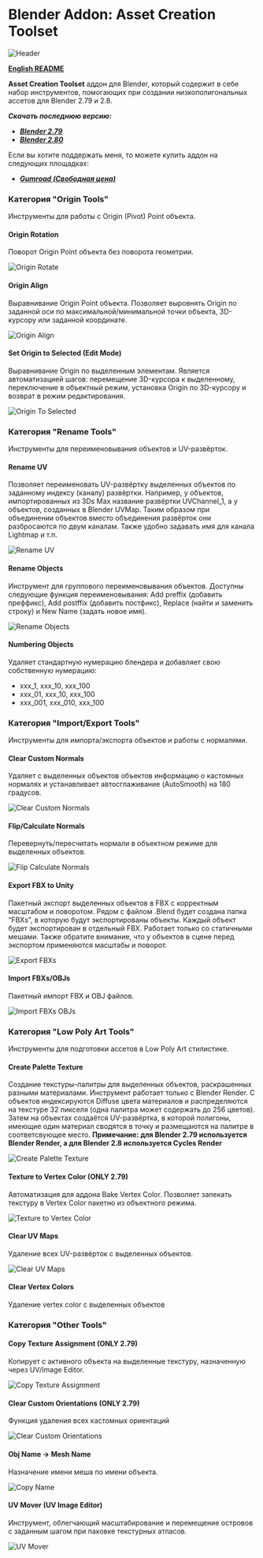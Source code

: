 # Blender Addon: Asset Creation Toolset

![Header](/images/header.png)

**[English README](/README.md)**

**Asset Creation Toolset** аддон для Blender, который содержит в себе набор инструментов, помогающих при создании низкополигональных ассетов для Blender 2.79 и 2.8.

***Скачать последнюю версию:***

* ***[Blender 2.79](https://github.com/mrven/Blender-Asset-Creation-Toolset/raw/master/Releases/Asset_Creation_Toolset_2_4_1_279.zip)***
* ***[Blender 2.80](https://github.com/mrven/Blender-Asset-Creation-Toolset/raw/master/Releases/Asset_Creation_Toolset_2_5_0_280.zip)***

Если вы хотите поддержать меня, то можете купить аддон на следующих площадках:
* ***[Gumroad (Свободная цена)](https://gumroad.com/l/hPXIh)***

### Категория "Origin Tools"
Инструменты для работы с Origin (Pivot) Point объекта.


#### Origin Rotation
Поворот Origin Point объекта без поворота геометрии.

![Origin Rotate](/images/origin_rotate.gif)


#### Origin Align
Выравнивание Origin Point объекта. Позволяет выровнять Origin по заданной оси по максимальной/минимальной точки объекта, 3D-курсору или заданной координате.

![Origin Align](/images/origin_align.gif)


#### Set Origin to Selected (Edit Mode)
Выравнивание Origin по выделенным элементам. Является автоматизацией шагов: перемещение 3D-курсора к выделенному, переключение в объектный режим, установка Origin по 3D-курсору и возврат в режим редактирования.

![Origin To Selected](/images/origin_to_selected.gif)


### Категория "Rename Tools"
Инструменты для переименовывания объектов и UV-развёрток.


#### Rename UV
Позволяет переименовать UV-развёртку выделенных объектов по заданному индексу (каналу) развёртки. Например, у объектов, импортированных из 3Ds Max название развёртки UVChannel_1, а у объектов, созданных в Blender UVMap. Таким образом при объединении объектов вместо объединения развёрток они разбросаются по двум каналам. Также удобно задавать имя для канала Lightmap и т.п.

![Rename UV](/images/rename_uv.gif)


#### Rename Objects
Инструмент для группового переименовывания объектов. Доступны следующие функция переименовывания: Add preffix (добавить преффикс), Add postffix (добавить постфикс), Replace (найти и заменить строку) и New Name (задать новое имя).

![Rename Objects](/images/rename_objects.gif)


#### Numbering Objects
Удаляет стандартную нумерацию блендера и добавляет свою собственную нумерацию:
* xxx_1, xxx_10, xxx_100
* xxx_01, xxx_10, xxx_100
* xxx_001, xxx_010, xxx_100


### Категория "Import/Export Tools"
Инструменты для импорта/экспорта объектов и работы с нормалями.


#### Clear Custom Normals
Удаляет с выделенных объектов объектов информацию о кастомных нормалях и устанавливает автосглаживание (AutoSmooth) на 180 градусов.

![Clear Custom Normals](/images/clear_custom_normals.gif)


#### Flip/Calculate Normals
Перевернуть/пересчитать нормали в объектном режиме для выделенных объектов.

![Flip Calculate Normals](/images/recalc_normals.gif)


#### Export FBX to Unity
Пакетный экспорт выделенных объектов в FBX с корректным масштабом и поворотом. Рядом с файлом .Blend будет создана папка “FBXs”, в которую будут экспортированы объекты. Каждый объект будет экспортирован в отдельный FBX. Работает только со статичными мешами. Также обратите внимание, что у объектов в сцене перед экспортом применяются масштабы и поворот.

![Export FBXs](/images/export_fbxs.gif)


#### Import FBXs/OBJs
Пакетный импорт FBX и OBJ файлов.

![Import FBXs OBJs](/images/batch_import.gif)


### Категория "Low Poly Art Tools"
Инструменты для подготовки ассетов в Low Poly Art стилистике.


#### Create Palette Texture
Создание текстуры-палитры для выделенных объектов, раскрашенных разными материалами. Инструмент работает только с Blender Render. С объектов индексируются Diffuse цвета материалов и распределяются на текстуре 32 пикселя (одна палитра может содержать до 256 цветов). Затем на объектах создаётся UV-развёртка, в которой полигоны, имеющие один материал сводятся в точку и размещаются на палитре в соответсвующее место.
**Примечание: для Blender 2.79 используется Blender Render, а для Blender 2.8 используется Cycles Render**

![Create Palette Texture](/images/create_palette.gif)


#### Texture to Vertex Color (ONLY 2.79)
Автоматизация для аддона Bake Vertex Color. Позволяет запекать текстуру в Vertex Color пакетно из объектного режима.

![Texture to Vertex Color](/images/vertex_colors.gif)


#### Clear UV Maps
Удаление всех UV-развёрток с выделенных объектов.

![Clear UV Maps](/images/clear_uv.gif)


#### Clear Vertex Colors
Удаление vertex color с выделенных объектов


### Категория "Other Tools"


#### Copy Texture Assignment (ONLY 2.79)
Копирует с активного объекта на выделенные текстуру, назначенную через UV/Image Editor.

![Copy Texture Assignment](/images/copy_texture.gif)


#### Clear Custom Orientations (ONLY 2.79)
Функция удаления всех кастомных ориентаций

![Clear Custom Orientations](/images/clear_custom_ori.gif)


#### Obj Name -> Mesh Name
Назначение имени меша по имени объекта.

![Copy Name](/images/mesh_name.gif)


#### UV Mover (UV Image Editor)
Инструмент, облегчающий масштабирование и перемещение островов с заданным шагом при паковке текстурных атласов.

![UV Mover](/images/uv_mover.gif)

